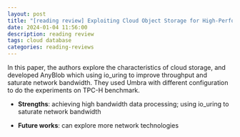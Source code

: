 ```yaml
---
layout: post
title: "[reading review] Exploiting Cloud Object Storage for High-Performance Analytics"
date: 2024-01-04 11:56:00
description: reading review
tags: cloud database
categories: reading-reviews
---
```


In this paper, the authors explore the characteristics of cloud storage, and developed AnyBlob which using io_uring to improve throughput and saturate network bandwidth. They used Umbra with different configuration to do the experiments on TPC-H benchmark.

- **Strengths**: achieving high bandwidth data processing; using io_uring to saturate network bandwidth 

- **Future works**: can explore more network technologies
